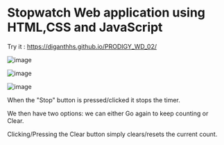 # Stopwatch Web application using HTML,CSS and JavaScript

Try it : https://diganthhs.github.io/PRODIGY_WD_02/

![image](https://github.com/diganthhs/PRODIGY_WD_02/assets/142293526/df44464a-f0be-40e8-be43-df1b5d58c93d)

![image](https://github.com/diganthhs/PRODIGY_WD_02/assets/142293526/5733a0ec-6c4e-4e6a-99d6-6bb501158346)

![image](https://github.com/diganthhs/PRODIGY_WD_02/assets/142293526/e400f58c-ed9e-4ce5-a1e5-f71462173d7d)



When the "Stop" button is pressed/clicked it stops the timer.

We then have two options: we can either Go again to keep counting or Clear.

Clicking/Pressing the Clear button simply clears/resets the current count.
